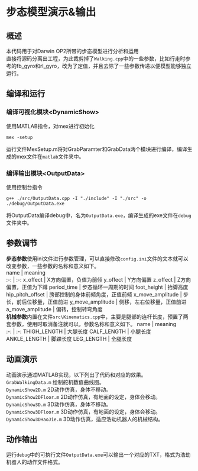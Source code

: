 # 步态模型演示&输出
## 概述
本代码用于对Darwin OP2所带的步态模型进行分析和运用  
直接将源码分离出工程，为此裁剪掉了`Walking.cpp`中的一些参数，比如行走时参考的fb_gyro和rl_gyro，改为了定值，并且去除了一些参数传递以便模型能够独立运行。   
## 编译和运行
### 编译可视化模块\<DynamicShow\>
使用MATLAB指令，对mex进行初始化
```
mex -setup
```
运行文件MexSetup.m将对GrabParamter和GrabData两个模块进行编译，编译生成的mex文件在`matlab`文件夹中。
### 编译输出模块\<OutputData\>
使用控制台指令  
```
g++ ./src/OutputData.cpp -I "./include" -I "./src" -o ./debug/OutputData.exe
```
将OutputData编译debug中，名为`OutputData.exe`，编译生成的exe文件在`debug`文件夹中。
## 参数调节
**步态参数**使用ini文件进行参数管理，可以直接修改`config.ini`文件的文本就可以改变参数，一些参数的名称和意义如下。  
name | meaning  
:-: | :-:
x_offect | X方向偏置，负值为前倾
y_offect | Y方向偏置
z_offect | Z方向偏置，正值为下蹲
period_time | 步态循环一周期的时间
foot_height | 抬脚高度
hip_pitch_offset | 胯部控制的身体前倾角度，正值前倾
x_move_amplitude | 步长，前后位移量，正值前进
y_move_amplitude | 侧移，左右位移量，正值前进
a_move_amplitude | 偏转，控制转弯角度  
**机械参数**内置在文件`src\Kinematics.cpp`中，主要是腿部的连杆长度，预置了两套参数，使用时取消备注就可以，参数名称和意义如下。
name | meaning  
:-: | :-:
THIGH_LENGTH | 大腿长度
CALF_LENGTH | 小腿长度
ANKLE_LENGTH | 脚踝长度
LEG_LENGTH | 全腿长度  
## 动画演示
动画演示通过MATLAB实现，以下列出了代码和对应的效果。  
`GrabWalkingData.m` 绘制舵机数值曲线图。  
`DynamicShow2D.m` 2D动作仿真，身体不移动。  
`DynamicShow2DFloor.m` 2D动作仿真，有地面的设定，身体会移动。  
`DynamicShow3D.m` 3D动作仿真，身体不移动。  
`DynamicShow3DFloor.m` 3D动作仿真，有地面的设定，身体会移动。  
`DynamicShow3DHaoJie.m` 3D动作仿真，适应浩劫机器人的机械结构。  
## 动作输出
运行`debug`中的可执行文件`OutputData.exe`可以输出一个对应的TXT，格式为浩劫机器人的动作文件格式。